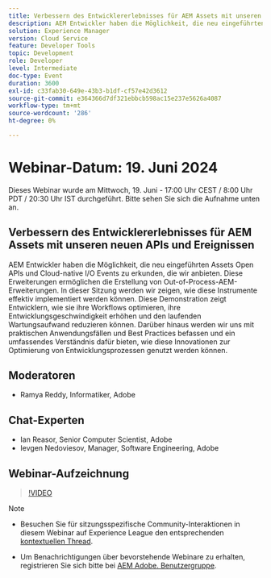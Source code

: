 ```yaml
---
title: Verbessern des Entwicklererlebnisses für AEM Assets mit unseren neuen APIs und Ereignissen
description: AEM Entwickler haben die Möglichkeit, die neu eingeführten Assets Open APIs und Cloud-native I/O Events zu erkunden, die wir anbieten. Diese Erweiterungen ermöglichen die Erstellung von Out-of-Process-AEM-Erweiterungen. In dieser Sitzung werden wir zeigen, wie diese Instrumente effektiv implementiert werden können. Diese Demonstration zeigt Entwicklern, wie sie ihre Workflows optimieren, ihre Entwicklungsgeschwindigkeit erhöhen und den laufenden Wartungsaufwand reduzieren können. Darüber hinaus werden wir uns mit praktischen Anwendungsfällen und Best Practices befassen und ein umfassendes Verständnis dafür bieten, wie diese Innovationen zur Optimierung von Entwicklungsprozessen genutzt werden können.
solution: Experience Manager
version: Cloud Service
feature: Developer Tools
topic: Development
role: Developer
level: Intermediate
doc-type: Event
duration: 3600
exl-id: c33fab30-649e-43b3-b1df-cf57e42d3612
source-git-commit: e364366d7df321ebbcb598ac15e237e5626a4087
workflow-type: tm+mt
source-wordcount: '286'
ht-degree: 0%

---
```


# Webinar-Datum: 19. Juni 2024

Dieses Webinar wurde am Mittwoch, 19. Juni - 17:00 Uhr CEST / 8:00 Uhr PDT / 20:30 Uhr IST durchgeführt. Bitte sehen Sie sich die Aufnahme unten an.

## Verbessern des Entwicklererlebnisses für AEM Assets mit unseren neuen APIs und Ereignissen

AEM Entwickler haben die Möglichkeit, die neu eingeführten Assets Open APIs und Cloud-native I/O Events zu erkunden, die wir anbieten. Diese Erweiterungen ermöglichen die Erstellung von Out-of-Process-AEM-Erweiterungen. In dieser Sitzung werden wir zeigen, wie diese Instrumente effektiv implementiert werden können. Diese Demonstration zeigt Entwicklern, wie sie ihre Workflows optimieren, ihre Entwicklungsgeschwindigkeit erhöhen und den laufenden Wartungsaufwand reduzieren können. Darüber hinaus werden wir uns mit praktischen Anwendungsfällen und Best Practices befassen und ein umfassendes Verständnis dafür bieten, wie diese Innovationen zur Optimierung von Entwicklungsprozessen genutzt werden können.

## Moderatoren

* Ramya Reddy, Informatiker, Adobe

## Chat-Experten

* Ian Reasor, Senior Computer Scientist, Adobe
* Ievgen Nedoviesov, Manager, Software Engineering, Adobe

## Webinar-Aufzeichnung

>[!VIDEO](https://video.tv.adobe.com/v/3430198)

>[!NOTE]
> 
>* Besuchen Sie für sitzungsspezifische Community-Interaktionen in diesem Webinar auf Experience League den entsprechenden [kontextuellen Thread](https://adobe.ly/3UQXwFO).
>
>* Um Benachrichtigungen über bevorstehende Webinare zu erhalten, registrieren Sie sich bitte bei [AEM Adobe. Benutzergruppe](https://aem-augs.adobe.com/).
